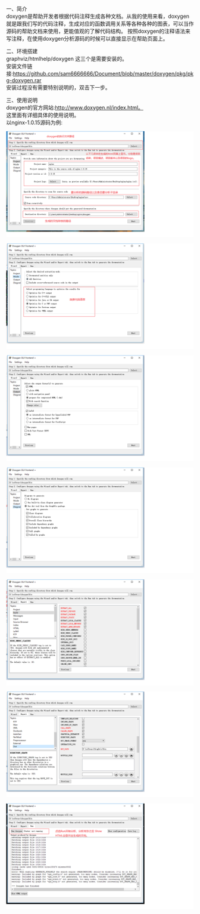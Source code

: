 一、简介  
  doxygen是帮助开发者根据代码注释生成各种文档。从我的使用来看，doxygen就是跟我们写的代码注释，生成对应的函数调用关系等各种各种的图表，可以当作源码的帮助文档来使用，更能值观的了解代码结构。
  按照doxygen的注释语法来写注释，在使用doxygen分析源码的时候可以直接显示在帮助页面上。  

二、环境搭建  
  graphviz/htmlhelp/doxygen 这三个是需要安装的。  
  安装文件链接:https://github.com/sam6666666/Document/blob/master/doxygen/pkg/pkg-doxygen.rar  
  安装过程没有需要特别说明的，双击下一步。  

三、使用说明  
  doxygen的官方网站:http://www.doxygen.nl/index.html。    
  这里面有详细具体的使用说明。  
  以nginx-1.0.15源码为例:    
  


  ![首先打开doxygen界面](https://github.com/sam6666666/Document/blob/master/doxygen/image/setting.png)    
  
  ![mode设置](https://github.com/sam6666666/Document/blob/master/doxygen/image/mode.png)    
    
  ![输出设置](https://github.com/sam6666666/Document/blob/master/doxygen/image/output.png)    
      
  ![dot设置](https://github.com/sam6666666/Document/blob/master/doxygen/image/diag.png)    
        
  ![build设置](https://github.com/sam6666666/Document/blob/master/doxygen/image/build.png)   
  
  ![dot设置](https://github.com/sam6666666/Document/blob/master/doxygen/image/dot.png)    
           
  ![run](https://github.com/sam6666666/Document/blob/master/doxygen/image/run.png)      
